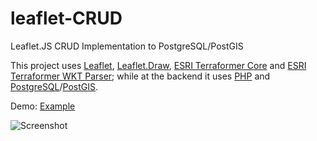 # leaflet-CRUD
Leaflet.JS CRUD Implementation to PostgreSQL/PostGIS

This project uses [Leaflet](https://github.com/Leaflet/Leaflet), [Leaflet.Draw](https://github.com/Leaflet/Leaflet.draw), [ESRI Terraformer Core](http://terraformer.io/core/) and [ESRI Terraformer WKT Parser](http://terraformer.io/wkt-parser/); while at the backend it uses [PHP](http://php.net/) and [PostgreSQL](https://www.postgresql.org/)/[PostGIS](https://postgis.net/).

Demo: [Example](http://online.indotechsolution.co.id/webmap/leaflet-CRUD/)

![Screenshot](./archives/screenshot.jpg)
